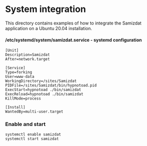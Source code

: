 # System integration

This directory contains examples of how to integrate the Samizdat application on a Ubuntu 20.04 installation.

#### /etc/systemd/system/samizdat.service - systemd configuration

```
[Unit]
Description=Samizdat
After=network.target

[Service]
Type=forking
User=www-data
WorkingDirectory=/sites/Samizdat
PIDFile=/sites/Samizdat/bin/hypnotoad.pid
ExecStart=hypnotoad ./bin/samizdat
ExecReload=hypnotoad ./bin/samizdat
KillMode=process

[Install]
WantedBy=multi-user.target

```

### Enable and start
    
    systemctl enable samizdat
    systemctl start samizdat
